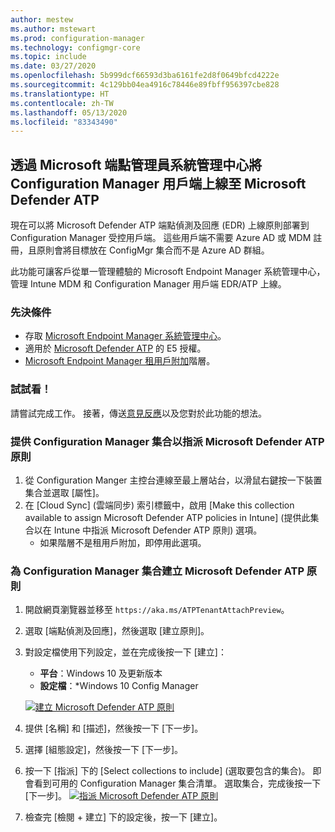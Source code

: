 ```yaml
---
author: mestew
ms.author: mstewart
ms.prod: configuration-manager
ms.technology: configmgr-core
ms.topic: include
ms.date: 03/27/2020
ms.openlocfilehash: 5b999dcf66593d3ba6161fe2d8f0649bfcd4222e
ms.sourcegitcommit: 4c129bb04ea4916c78446e89fbff956397cbe828
ms.translationtype: HT
ms.contentlocale: zh-TW
ms.lasthandoff: 05/13/2020
ms.locfileid: "83343490"
---
```

## <a name="onboard-configuration-manager-clients-to-microsoft-defender-atp-via-the-microsoft-endpoint-manager-admin-center"></a><a name="bkmk_atp"></a> 透過 Microsoft 端點管理員系統管理中心將 Configuration Manager 用戶端上線至 Microsoft Defender ATP
<!--5691658-->
現在可以將 Microsoft Defender ATP 端點偵測及回應 (EDR) 上線原則部署到 Configuration Manager 受控用戶端。 這些用戶端不需要 Azure AD 或 MDM 註冊，且原則會將目標放在 ConfigMgr 集合而不是 Azure AD 群組。

此功能可讓客戶從單一管理體驗的 Microsoft Endpoint Manager 系統管理中心，管理 Intune MDM 和 Configuration Manager 用戶端 EDR/ATP 上線。

### <a name="prerequisites"></a>先決條件

- 存取 [Microsoft Endpoint Manager 系統管理中心](https://endpoint.microsoft.com/)。
- 適用於 [Microsoft Defender ATP](https://docs.microsoft.com/windows/security/threat-protection/microsoft-defender-atp/minimum-requirements#licensing-requirements) 的 E5 授權。
- [Microsoft Endpoint Manager 租用戶附加](https://docs.microsoft.com/configmgr/core/get-started/2020/technical-preview-2002-2#bkmk_attach)階層。

### <a name="try-it-out"></a>試試看！

請嘗試完成工作。 接著，傳送[意見反應](../../technical-preview-2003.md#bkmk_feedback)以及您對於此功能的想法。

### <a name="make-configuration-manager-collections-available-to-assign-microsoft-defender-atp-policies"></a>提供 Configuration Manager 集合以指派 Microsoft Defender ATP 原則

1. 從 Configuration Manger 主控台連線至最上層站台，以滑鼠右鍵按一下裝置集合並選取 [屬性]。
1. 在 [Cloud Sync] \(雲端同步\) 索引標籤中，啟用 [Make this collection available to assign Microsoft Defender ATP policies in Intune] \(提供此集合以在 Intune 中指派 Microsoft Defender ATP 原則\) 選項。
   - 如果階層不是租用戶附加，即停用此選項。

### <a name="create-microsoft-defender-atp-policy-for-configuration-manager-collections"></a>為 Configuration Manager 集合建立 Microsoft Defender ATP 原則

1. 開啟網頁瀏覽器並移至 `https://aka.ms/ATPTenantAttachPreview`。
1. 選取 [端點偵測及回應]，然後選取 [建立原則]。
1. 對設定檔使用下列設定，並在完成後按一下 [建立]：
   - **平台**：Windows 10 及更新版本
   - **設定檔**：*Windows 10 Config Manager

   [![建立 Microsoft Defender ATP 原則](../../media/5691658-create-atp-policy.png)](../../media/5691658-create-atp-policy.png#lightbox)
1. 提供 [名稱] 和 [描述]，然後按一下 [下一步]。
1. 選擇 [組態設定]，然後按一下 [下一步]。
1. 按一下 [指派] 下的 [Select collections to include] \(選取要包含的集合\)。 即會看到可用的 Configuration Manager 集合清單。 選取集合，完成後按一下 [下一步]。
   [![指派 Microsoft Defender ATP 原則](../../media/5691658-assign-atp-policy.png)](../../media/5691658-assign-atp-policy.png#lightbox)
1. 檢查完 [檢閱 + 建立] 下的設定後，按一下 [建立]。